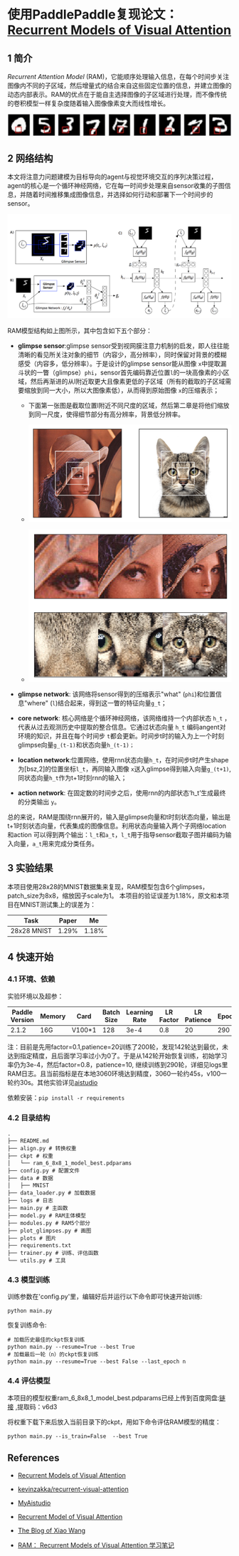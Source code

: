 # 使用PaddlePaddle复现论文：[Recurrent Models of Visual Attention](http://de.arxiv.org/pdf/1406.6247)

## 1 简介

 *Recurrent Attention Model* (RAM)，它能顺序处理输入信息，在每个时间步关注图像内不同的子区域，然后增量式的结合来自这些固定位置的信息，并建立图像的动态内部表示。RAM的优点在于能自主选择图像的子区域进行处理，而不像传统的卷积模型一样复杂度随着输入图像像素变大而线性增长。

![example](https://github.com/MiuGod0126/RAM-Paddle/raw/master/plots/example.gif)

## 2 网络结构

本文将注意力问题建模为目标导向的agent与视觉环境交互的序列决策过程，agent的核心是一个循环神经网络，它在每一时间步处理来自sensor收集的子图信息，并随着时间推移集成图像信息，并选择如何行动和部署下一个时间步的sensor。

![RAM](https://github.com/MiuGod0126/RAM-Paddle/raw/master/plots/model.png)

RAM模型结构如上图所示，其中包含如下五个部分：

- **glimpse sensor**:glimpse sensor受到视网膜注意力机制的启发，即人往往能清晰的看见所关注对象的细节（内容少，高分辨率），同时保留对背景的模糊感受（内容多，低分辨率）。于是设计的glimpse sensor能从图像 `x`中提取漏斗状的一瞥（glimpse）`phi`，sensor首先编码靠近位置`l`的一块高像素的小区域，然后再渐进的从l附近取更大且像素更低的子区域（所有的截取的子区域需要缩放到同一大小，所以大图像素低），从而得到原始图像 `x`的压缩表示；
  - 下面第一张图是截取位置l附近不同尺度的区域，然后第二章是将他们缩放到同一尺度，使得细节部分有高分辨率，背景低分辨率。
  
  - ![bbox](https://github.com/MiuGod0126/RAM-Paddle/raw/master/plots/bbox.png)
  
  - ![glimpse](https://github.com/MiuGod0126/RAM-Paddle/raw/master/plots/glimpses.png)


- **glimpse network**: 该网络将sensor得到的压缩表示"what" (`phi`)和位置信息"where" (`l`)结合起来，得到这一瞥的特征向量`g_t`；
- **core network**: 核心网络是个循环神经网络，该网络维持一个内部状态 `h_t` ，代表从过去观测历史中提取的整合信息。它通过状态向量 `h_t` 编码angent对环境的知识，并且在每个时间步 `t`都会更新。时间步t时的输入为上一个时刻glimpse向量`g_(t-1)`和状态向量`h_(t-1)；`
- **location network**:位置网络，使用rnn状态向量`h_t`，在时间步t时产生shape为[bsz,2]的位置坐标`l_t`，再同输入图像 `x`送入glimpse得到输入向量`g_(t+1)`,同状态向量`h_t`作为t+1时刻rnn的输入；
- **action network**: 在固定数的时间步之后，使用rnn的内部状态‘h_t’生成最终的分类输出 `y`。

总的来说，RAM是围绕rnn展开的，输入是glimpse向量和t时刻状态向量，输出是t+1时刻状态向量，代表集成的图像信息。利用状态向量输入两个子网络location和action 可以得到两个输出：`l_t`和`a_t`，`l_t`用于指导sensor截取子图并编码为输入向量，`a_t`用来完成分类任务。


## 3 实验结果
本项目使用28x28的MNIST数据集来复现，RAM模型包含6个glimpses，patch_size为8x8，缩放因子scale为1。
本项目的验证误差为1.18%，原文和本项目在MNIST测试集上的误差为：

| Task | Paper | Me |
|-------|-------|-------|
| 28x28 MNIST | 1.29%  | 1.18% |

## 4 快速开始
### 4.1 环境、依赖
实验环境以及超参：

| Paddle Version | Memory | Card | Batch Size | Learning Rate | LR Factor | LR Patience | Epoch | Training time |
|-------|-------|-------|-------|-------|-------|-------|-------|-------|
| 2.1.2 | 16G | V100*1  | 128 | 3e-4 | 0.8 | 20 | 290 | ~2h |

注：目前是先用factor=0.1,patience=20训练了200轮，发现142轮达到最优，未达到指定精度，且后面学习率过小为0了。于是从142轮开始恢复训练，初始学习率仍为3e-4，然后factor=0.8，patience=10,
继续训练到290轮，详细见logs里RAM日志。且当前指标是在本地3060环境达到精度，3060一轮约45s，v100一轮约30s。其他实验详见[aistudio](https://aistudio.baidu.com/aistudio/projectdetail/2884954)

依赖安装：`pip install -r requirements`

### 4.2 目录结构
```
.
├── README.md
├── align.py # 转换权重
├── ckpt # 权重
│   └── ram_6_8x8_1_model_best.pdparams
├── config.py # 配置文件
├── data # 数据
│   ├── MNIST
├── data_loader.py # 加载数据
├── logs # 日志
├── main.py # 主函数
├── model.py # RAM主体模型
├── modules.py # RAM5个部分
├── plot_glimpses.py # 画图
├── plots # 图片
├── requirements.txt
├── trainer.py # 训练、评估函数
└── utils.py # 工具
```

### 4.3 模型训练

训练参数在'config.py'里，编辑好后并运行以下命令即可快速开始训练:
```
python main.py
```

恢复训练命令:
```
# 加载历史最佳的ckpt恢复训练
python main.py --resume=True --best True
# 加载最后一轮（n）的ckpt恢复训练
python main.py --resume=True --best False --last_epoch n
```
### 4.4 评估模型
本项目的模型权重ram_6_8x8_1_model_best.pdparams已经上传到百度网盘:[链接](https://pan.baidu.com/s/1V9Uyijxs7OxLTzr1E2mx2w) ,提取码：v6d3

将权重下载下来后放入当前目录下的ckpt，用如下命令评估RAM模型的精度：
```
python main.py --is_train=False  --best True
```

## References

- [Recurrent Models of Visual Attention](http://de.arxiv.org/pdf/1406.6247)

- [kevinzakka/recurrent-visual-attention](https://github.com/kevinzakka/recurrent-visual-attention)

- [MyAistudio](https://aistudio.baidu.com/aistudio/projectdetail/2884954)

- [Recurrent Model of Visual Attention](http://torch.ch/blog/2015/09/21/rmva.html)

- [The Blog of Xiao Wang](https://www.cnblogs.com/wangxiaocvpr/p/5537454.html)

- [RAM： Recurrent Models of Visual Attention 学习笔记](https://blog.csdn.net/c602273091/article/details/79059445?ops_request_misc=%257B%2522request%255Fid%2522%253A%2522163765048216780264036730%2522%252C%2522scm%2522%253A%252220140713.130102334.pc%255Fblog.%2522%257D&request_id=163765048216780264036730&biz_id=0&utm_medium=distribute.pc_search_result.none-task-blog-2~blog~first_rank_v2~rank_v29-1-79059445.pc_v2_rank_blog_default&utm_term=Recurrent+Models+of+Visual+Attention&spm=1018.2226.3001.4450)

  
